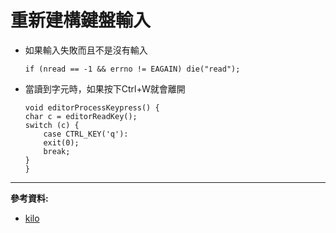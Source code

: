 # 重新建構鍵盤輸入

* 如果輸入失敗而且不是沒有輸入
    ```
    if (nread == -1 && errno != EAGAIN) die("read");
    ```
* 當讀到字元時，如果按下Ctrl+W就會離開
    ```
    void editorProcessKeypress() {
    char c = editorReadKey();
    switch (c) {
        case CTRL_KEY('q'):
        exit(0);
        break;
    }
    }
    ```

---
**參考資料:**

* [kilo](https://viewsourcecode.org/snaptoken/kilo/02.enteringRawMode.html)

